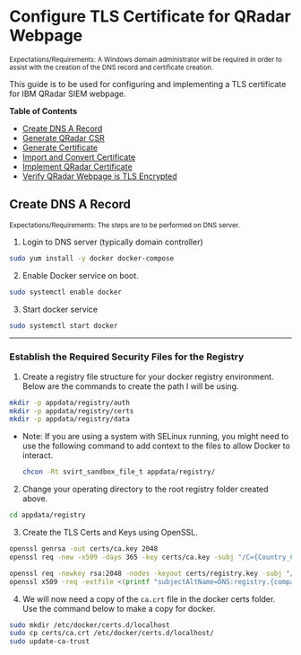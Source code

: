 # Configure TLS Certificate for QRadar Webpage
<sub>Expectations/Requirements: A Windows domain administrator will be required in order to assist with the creation of the DNS record and certificate creation.</sub>

This guide is to be used for configuring and implementing a TLS certificate for IBM QRadar SIEM webpage.

**Table of Contents**

  * [Create DNS A Record](#create-dns-a-record)
  * [Generate QRadar CSR](#generate-csr)
  * [Generate Certificate](#generate-certificate)
  * [Import and Convert Certificate](#import-and-convert-certificate)
  * [Implement QRadar Certificate](#implement-qradar-certificate)
  * [Verify QRadar Webpage is TLS Encrypted](#verify-qradar-webpage-is-tls-encrypted)

## Create DNS A Record
<sub>Expectations/Requirements: The steps are to be performed on DNS server.</sub>

1. Login to DNS server (typically domain controller)
  ```bash
  sudo yum install -y docker docker-compose
  ```
2. Enable Docker service on boot. 
  ```bash
  sudo systemctl enable docker
  ```
3. Start docker service 
  ```bash
  sudo systemctl start docker
  ```

---

### Establish the Required Security Files for the Registry
1. Create a registry file structure for your docker registry environment. Below are the commands to create the path I will be using.
  ```bash
  mkdir -p appdata/registry/auth
  mkdir -p appdata/registry/certs
  mkdir -p appdata/registry/data
  ```
  - Note: If you are using a system with SELinux running, you might need to use the following command to add context to the files to allow Docker to interact.
    ```bash
    chcon -Rt svirt_sandbox_file_t appdata/registry/
    ```

2. Change your operating directory to the root registry folder created above.
  ```bash
  cd appdata/registry
  ```

3. Create the TLS Certs and Keys using OpenSSL.
  ```bash
  openssl genrsa -out certs/ca.key 2048
  openssl req -new -x509 -days 365 -key certs/ca.key -subj "/C={Country_Code}/ST={State_Code}/L={Location}/O={Organization}/CN={Company_Name} Root CA" -out certs/ca.crt

  openssl req -newkey rsa:2048 -nodes -keyout certs/registry.key -subj "/C={Country_Code}/ST={State_Code}/L={Location}/O={Organization}/CN=registry.{company.domain}" -out certs/registry.csr
  openssl x509 -req -extfile <(printf "subjectAltName=DNS:registry.{company.domain}") -days 365 -in certs/registry.csr -CA certs/ca.crt -CAkey certs/ca.key -CAcreateserial -out certs/registry.crt
  ```

4. We will now need a copy of the `ca.crt` file in the docker certs folder. Use the command below to make a copy for docker.
  ```bash
  sudo mkdir /etc/docker/certs.d/localhost
  sudo cp certs/ca.crt /etc/docker/certs.d/localhost/
  sudo update-ca-trust
  ```
